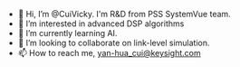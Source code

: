 - 👋 Hi, I’m @CuiVicky. I'm R&D from PSS SystemVue team.
- 👀 I’m interested in advanced DSP algorithms
- 🌱 I’m currently learning AI.
- 💞️ I’m looking to collaborate on link-level simulation.
- 📫 How to reach me, yan-hua_cui@keysight.com

<!---
CuiVicky/CuiVicky is a ✨ special ✨ repository because its `README.md` (this file) appears on your GitHub profile.
You can click the Preview link to take a look at your changes.
--->
